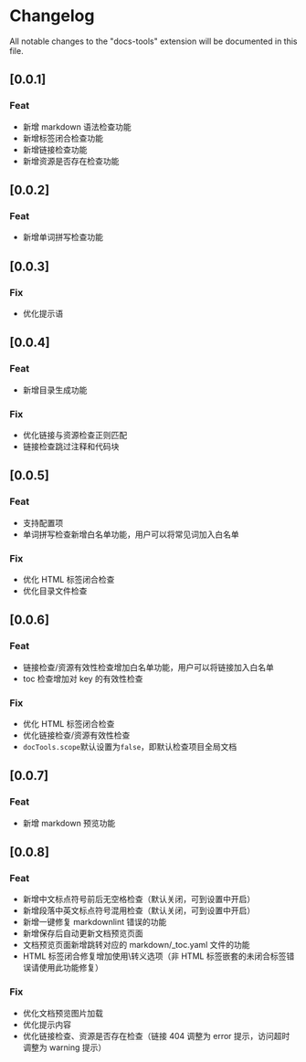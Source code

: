 # Changelog

All notable changes to the "docs-tools" extension will be documented in this file.

## [0.0.1]

### Feat

- 新增 markdown 语法检查功能
- 新增标签闭合检查功能
- 新增链接检查功能
- 新增资源是否存在检查功能

## [0.0.2]

### Feat

- 新增单词拼写检查功能

## [0.0.3]

### Fix

- 优化提示语

## [0.0.4]

### Feat

- 新增目录生成功能

### Fix

- 优化链接与资源检查正则匹配
- 链接检查跳过注释和代码块

## [0.0.5]

### Feat

- 支持配置项
- 单词拼写检查新增白名单功能，用户可以将常见词加入白名单

### Fix

- 优化 HTML 标签闭合检查
- 优化目录文件检查

## [0.0.6]

### Feat

- 链接检查/资源有效性检查增加白名单功能，用户可以将链接加入白名单
- toc 检查增加对 key 的有效性检查

### Fix

- 优化 HTML 标签闭合检查
- 优化链接检查/资源有效性检查
- `docTools.scope`默认设置为`false`，即默认检查项目全局文档

## [0.0.7]

### Feat

- 新增 markdown 预览功能

## [0.0.8]

### Feat

- 新增中文标点符号前后无空格检查（默认关闭，可到设置中开启）
- 新增段落中英文标点符号混用检查（默认关闭，可到设置中开启）
- 新增一键修复 markdownlint 错误的功能
- 新增保存后自动更新文档预览页面
- 文档预览页面新增跳转对应的 markdown/_toc.yaml 文件的功能
- HTML 标签闭合修复增加使用\转义选项（非 HTML 标签嵌套的未闭合标签错误请使用此功能修复）

### Fix

- 优化文档预览图片加载
- 优化提示内容
- 优化链接检查、资源是否存在检查（链接 404 调整为 error 提示，访问超时调整为 warning 提示）

